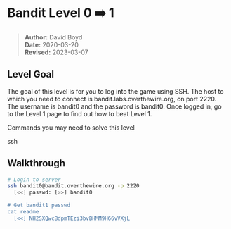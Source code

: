 # Bandit Level 0 :arrow_right: 1

> **Author:** David Boyd<br>
> **Date:** 2020-03-20<br>
> **Revised:** 2023-03-07

## Level Goal

The goal of this level is for you to log into the game using SSH. The host to
which you need to connect is bandit.labs.overthewire.org, on port 2220. The
username is bandit0 and the password is bandit0. Once logged in, go to the
Level 1 page to find out how to beat Level 1.

Commands you may need to solve this level

ssh

## Walkthrough

``` bash
# Login to server
ssh bandit0@bandit.overthewire.org -p 2220
  [<<] passwd: [>>] bandit0

# Get bandit1 passwd
cat readme
  [<<] NH2SXQwcBdpmTEzi3bvBHMM9H66vVXjL
```
